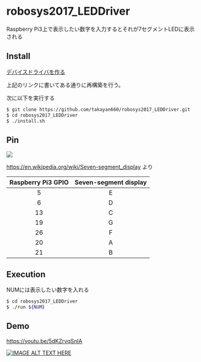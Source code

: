 # robosys2017_LEDDriver
Raspberry Pi3上で表示したい数字を入力するとそれが7セグメントLEDに表示される

## Install
[デバイスドライバを作る](https://github.com/ryuichiueda/robosys2017/blob/master/05.md#%E3%83%87%E3%83%90%E3%82%A4%E3%82%B9%E3%83%89%E3%83%A9%E3%82%A4%E3%83%90%E3%82%92%E4%BD%9C%E3%82%8B)

上記のリンクに書いてある通りに再構築を行う。

次に以下を実行する

```bash
$ git clone https://github.com/takayan660/robosys2017_LEDDriver.git
$ cd robosys2017_LEDDriver
$ ./install.sh
```

## Pin
![](https://upload.wikimedia.org/wikipedia/commons/thumb/0/02/7_segment_display_labeled.svg/300px-7_segment_display_labeled.svg.png)

https://en.wikipedia.org/wiki/Seven-segment_display より

| Raspberry Pi3 GPIO  | Seven-segment display |
|:-------------------:|:---------------------:|
| 5                   | E                     |
| 6                   | D                     |
| 13                  | C                     |
| 19                  | G                     |
| 26                  | F                     |
| 20                  | A                     |
| 21                  | B                     |

## Execution
NUMには表示したい数字を入れる
```bash
$ cd robosys2017_LEDDriver
$ ./run ${NUM}
```

## Demo
https://youtu.be/5dKZrvqSnIA

[![IMAGE ALT TEXT HERE](http://img.youtube.com/vi/5dKZrvqSnIA/0.jpg)](http://www.youtube.com/watch?v=5dKZrvqSnIA)

